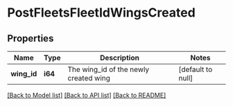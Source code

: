 # PostFleetsFleetIdWingsCreated

## Properties
Name | Type | Description | Notes
------------ | ------------- | ------------- | -------------
**wing_id** | **i64** | The wing_id of the newly created wing | [default to null]

[[Back to Model list]](../README.md#documentation-for-models) [[Back to API list]](../README.md#documentation-for-api-endpoints) [[Back to README]](../README.md)


